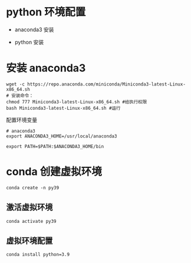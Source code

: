 # python 环境配置

- anaconda3 安装

- python 安装

# 安装 anaconda3

```
wget -c https://repo.anaconda.com/miniconda/Miniconda3-latest-Linux-x86_64.sh
# 安装命令：
chmod 777 Miniconda3-latest-Linux-x86_64.sh #给执行权限
bash Miniconda3-latest-Linux-x86_64.sh #运行
```

配置环境变量

```
# anaconda3
export ANACONDA3_HOME=/usr/local/anaconda3

export PATH=$PATH:$ANACONDA3_HOME/bin
```

# conda 创建虚拟环境

```
conda create -n py39
```

## 激活虚拟环境

```
conda activate py39
```

## 虚拟环境配置

```
conda install python=3.9
```
